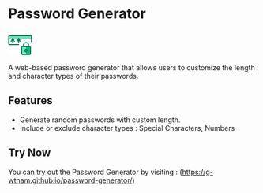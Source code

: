 # Password Generator

![Password Lock Icon](password-lock.svg)

A web-based password generator that allows users to customize the length and character types of their passwords.

## Features

- Generate random passwords with custom length.
- Include or exclude character types : Special Characters, Numbers

## Try Now

You can try out the Password Generator by visiting : (https://g-wtham.github.io/password-generator/)
